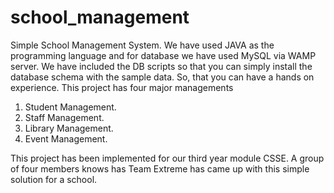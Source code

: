 # school_management

Simple School Management System. 
We have used JAVA as the programming language and for database we have used MySQL via WAMP server.
We have included the DB scripts so that you can simply install the database schema with the sample data. So, that you can have a hands on experience.
This project has four major managements 
  1. Student Management.
  2. Staff Management.
  3. Library Management.
  4. Event Management.
  
This project has been implemented for our third year module CSSE. A group of four members knows has Team Extreme has came up with this simple solution for a school.
